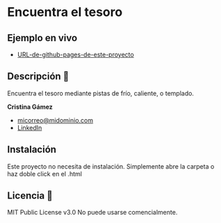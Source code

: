 # Encuentra el tesoro


## Ejemplo en vivo

- [URL-de-github-pages-de-este-proyecto](URL-de-github-pages-de-este-proyecto)

## Descripción 📑

Encuentra el tesoro mediante pistas de frío, caliente, o templado.

**Cristina Gámez**

- [micorreo@midominio.com](cristinagamezhernandez@gmail.com)
- [LinkedIn](https://www.linkedin.com/in/tu-url-de-linkedin/)

## Instalación

Este proyecto no necesita de instalación. Simplemente abre la carpeta o haz doble click en el .html

## Licencia 📄

MIT Public License v3.0
No puede usarse comencialmente.
